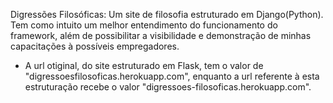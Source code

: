  Digressões Filosóficas:
 Um site de filosofia estruturado em Django(Python). Tem como intuito um melhor entendimento do funcionamento do framework, além de possibilitar a visibilidade e demonstração de minhas capacitações à possíveis empregadores.
 - A url otiginal, do site estruturado em Flask, tem o valor de "digressoesfilosoficas.herokuapp.com", enquanto a url referente à esta estruturação recebe o valor "digressoes-filosoficas.herokuapp.com".
 

